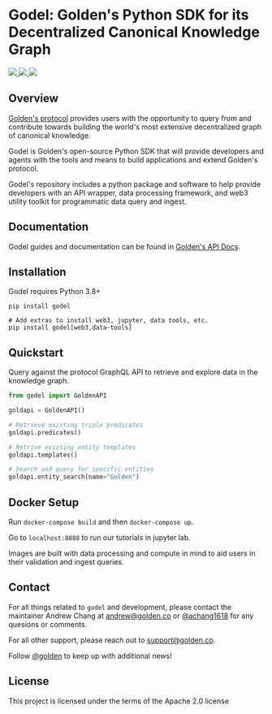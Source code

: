 # Godel: Golden's Python SDK for its Decentralized Canonical Knowledge Graph

<a href="https://pypi.org/project/godel" target="_blank">
    <img src="https://img.shields.io/pypi/v/godel">
</a>
<a href="https://github.com/goldenrecursion/godel/tree/master/.github/workflows" target="_blank">
    <img src="https://img.shields.io/github/workflow/status/goldenrecursion/godel/Docker%20Compose%20CI">
</a>
<a href="https://github.com/goldenrecursion/godel/blob/master/LICENSE" target="_blank">
    <img src="https://img.shields.io/github/license/goldenrecursion/godel">
</a>

## Overview

[Golden's protocol](https://golden.xyz/) provides users with the opportunity to query from and contribute towards building the world's most extensive decentralized graph of canonical knowledge.

Godel is Golden's open-source Python SDK that will provide developers and agents with the tools and means to build applications and extend Golden's protocol.

Godel's repository includes a python package and software to help provide developers with an API wrapper, data processing framework, and web3 utility toolkit for programmatic data query and ingest.

## Documentation

Godel guides and documentation can be found in [Golden's API Docs](htts://docs.golden.xyz).

## Installation

Godel requires Python 3.8+

```
pip install godel

# Add extras to install web3, jupyter, data tools, etc.
pip install godel[web3,data-tools]
```

## Quickstart

Query against the protocol GraphQL API to retrieve and explore data in the knowledge graph.

```python
from godel import GoldenAPI

goldapi = GoldenAPI()

# Retrieve existing triple predicates
goldapi.predicates()

# Retrive existing entity templates 
goldapi.templates()

# Search and query for specific entities
goldapi.entity_search(name="Golden")
```

## Docker Setup

Run `docker-compose build` and then `docker-compose up`.

Go to `localhost:8888` to run our tutorials in jupyter lab.

Images are built with data processing and compute in mind to aid users in their validation and ingest queries.

## Contact

For all things related to `godel` and development, please contact the maintainer Andrew Chang at andrew@golden.co or [@achang1618](https://twitter.com/achang1618) for any quesions or comments.

For all other support, please reach out to support@golden.co.

Follow [@golden](https://twitter.com/Golden) to keep up with additional news!

## License

This project is licensed under the terms of the Apache 2.0 license